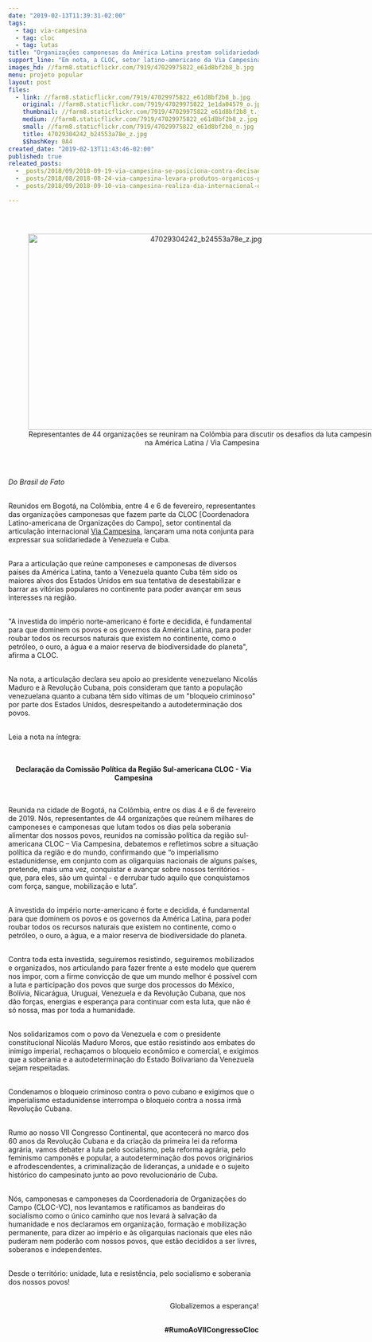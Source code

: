 ```yaml
---
date: "2019-02-13T11:39:31-02:00"
tags:
  - tag: via-campesina
  - tag: cloc
  - tag: lutas
title: "Organizações camponesas da América Latina prestam solidariedade a Cuba e à Venezuela\n"
support_line: "Em nota, a CLOC, setor latino-americano da Via Campesina, condena as tentativas de intervenção dos EUA no continente\n"
images_hd: //farm8.staticflickr.com/7919/47029975822_e61d8bf2b8_b.jpg
menu: projeto popular
layout: post
files:
  - link: //farm8.staticflickr.com/7919/47029975822_e61d8bf2b8_b.jpg
    original: //farm8.staticflickr.com/7919/47029975822_1e1da04579_o.jpg
    thumbnail: //farm8.staticflickr.com/7919/47029975822_e61d8bf2b8_t.jpg
    medium: //farm8.staticflickr.com/7919/47029975822_e61d8bf2b8_z.jpg
    small: //farm8.staticflickr.com/7919/47029975822_e61d8bf2b8_n.jpg
    title: 47029304242_b24553a78e_z.jpg
    $$hashKey: 0A4
created_date: "2019-02-13T11:43:46-02:00"
published: true
releated_posts:
  - _posts/2018/09/2018-09-19-via-campesina-se-posiciona-contra-decisao-que-estende-prazo-para-votacao-da-carta-de-direitos-camponeses-na-onu.md
  - _posts/2018/08/2018-08-24-via-campesina-levara-produtos-organicos-para-a-expointer.md
  - _posts/2018/09/2018-09-10-via-campesina-realiza-dia-internacional-de-luta-contra-a-omc-e-os-tratados-de-livre-comercio.md

---
```

<p>&nbsp;</p>

<div style="text-align:center">
<figure class="image" style="display:inline-block"><img alt="47029304242_b24553a78e_z.jpg" height="394" src="//farm8.staticflickr.com/7919/47029975822_e61d8bf2b8_b.jpg" width="700" />
<figcaption>Representantes de 44 organiza&ccedil;&otilde;es se reuniram na Col&ocirc;mbia para discutir os desafios da luta campesina na Am&eacute;rica Latina / Via Campesina</figcaption>
</figure>
</div>

<p><br />
<br />
<em>Do Brasil de Fato&nbsp;</em></p>

<p><br />
Reunidos em Bogot&aacute;, na Col&ocirc;mbia,&nbsp;entre 4 e 6 de fevereiro, representantes das organiza&ccedil;&otilde;es camponesas que fazem parte da CLOC [Coordenadora Latino-americana de&nbsp;Organiza&ccedil;&otilde;es do Campo], setor continental da articula&ccedil;&atilde;o internacional&nbsp;<a href="https://viacampesina.org/es/#" rel="external" target="_blank">Via Campesina</a>, lan&ccedil;aram uma nota conjunta para expressar sua solidariedade &agrave; Venezuela e Cuba.</p>

<p><br />
Para a articula&ccedil;&atilde;o que re&uacute;ne camponeses e camponesas de diversos pa&iacute;ses da Am&eacute;rica Latina, tanto a Venezuela quanto Cuba&nbsp;t&ecirc;m sido os maiores alvos dos Estados Unidos em sua tentativa de desestabilizar e barrar as vit&oacute;rias populares no continente para poder&nbsp;avan&ccedil;ar em seus interesses na regi&atilde;o.</p>

<p><br />
&quot;A investida do imp&eacute;rio norte-americano &eacute; forte e decidida, &eacute; fundamental para que dominem os povos e os governos da Am&eacute;rica Latina, para poder roubar todos os recursos naturais que existem no continente, como o petr&oacute;leo, o ouro, a &aacute;gua e a maior reserva de biodiversidade do planeta&quot;, afirma&nbsp;a CLOC.&nbsp;</p>

<p><br />
Na nota, a articula&ccedil;&atilde;o&nbsp;declara seu apoio ao presidente venezuelano Nicol&aacute;s Maduro e &agrave; Revolu&ccedil;&atilde;o Cubana,&nbsp;pois consideram que tanto a popula&ccedil;&atilde;o venezuelana quanto a cubana t&ecirc;m sido v&iacute;timas de um &quot;bloqueio criminoso&quot; por parte dos Estados Unidos, desrespeitando a autodetermina&ccedil;&atilde;o dos povos.</p>

<p><br />
Leia a nota na &iacute;ntegra:<br />
&nbsp;</p>

<p style="text-align: center;"><br />
<strong>Declara&ccedil;&atilde;o da Comiss&atilde;o Pol&iacute;tica da Regi&atilde;o Sul-americana CLOC - Via Campesina</strong></p>

<p><br />
<br />
Reunida&nbsp;na cidade de Bogot&aacute;, na Col&ocirc;mbia, entre os dias 4 e 6 de fevereiro de 2019. N&oacute;s, representantes de 44 organiza&ccedil;&otilde;es que re&uacute;nem&nbsp;milhares de camponeses e camponesas que lutam&nbsp;todos os dias pela soberania alimentar dos nossos povos, reunidos na comiss&atilde;o pol&iacute;tica da regi&atilde;o sul-americana&nbsp;CLOC&nbsp;&ndash; Via Campesina, debatemos e refletimos sobre a situa&ccedil;&atilde;o pol&iacute;tica da regi&atilde;o e do mundo, confirmando que &ldquo;o imperialismo estadunidense, em conjunto com as oligarquias nacionais de alguns pa&iacute;ses, pretende, mais uma vez, conquistar e avan&ccedil;ar sobre nossos territ&oacute;rios - que, para eles, s&atilde;o um quintal -&nbsp;e derrubar tudo aquilo&nbsp;que conquistamos com for&ccedil;a, sangue, mobiliza&ccedil;&atilde;o e luta&rdquo;.</p>

<p><br />
A investida do imp&eacute;rio norte-americano &eacute; forte e decidida, &eacute; fundamental para que dominem os povos e os governos da Am&eacute;rica Latina, para poder roubar todos os recursos naturais que existem no continente, como o petr&oacute;leo, o ouro, a &aacute;gua, e a maior reserva de biodiversidade do planeta.</p>

<p><br />
Contra toda esta investida, seguiremos resistindo, seguiremos mobilizados e organizados, nos articulando para fazer frente a este modelo que querem nos impor, com a firme convic&ccedil;&atilde;o de que um mundo melhor &eacute; poss&iacute;vel com a&nbsp;luta e&nbsp;participa&ccedil;&atilde;o dos povos que&nbsp;surge&nbsp;dos processos do M&eacute;xico, Bol&iacute;via, Nicar&aacute;gua, Uruguai, Venezuela&nbsp;e da Revolu&ccedil;&atilde;o Cubana, que nos d&atilde;o for&ccedil;as, energias e esperan&ccedil;a para continuar com esta luta, que n&atilde;o &eacute; s&oacute; nossa, mas por&nbsp;toda a humanidade.</p>

<p><br />
Nos solidarizamos com o povo da Venezuela e com o presidente constitucional Nicol&aacute;s Maduro Moros, que est&atilde;o&nbsp;resistindo aos embates do inimigo imperial, recha&ccedil;amos o bloqueio econ&ocirc;mico e comercial, e exigimos que a soberania e a autodetermina&ccedil;&atilde;o do Estado Bolivariano da Venezuela sejam respeitadas.</p>

<p><br />
Condenamos o bloqueio criminoso contra o povo cubano e exigimos que o imperialismo estadunidense interrompa o bloqueio contra a nossa irm&atilde; Revolu&ccedil;&atilde;o Cubana.</p>

<p><br />
Rumo ao nosso VII Congresso Continental, que acontecer&aacute; no marco dos 60 anos da Revolu&ccedil;&atilde;o Cubana e da cria&ccedil;&atilde;o da&nbsp;primeira lei da reforma agr&aacute;ria, vamos debater a luta pelo socialismo, pela reforma agr&aacute;ria, pelo feminismo campon&ecirc;s e popular, a autodetermina&ccedil;&atilde;o dos povos origin&aacute;rios e afrodescendentes, a criminaliza&ccedil;&atilde;o de lideran&ccedil;as, a unidade e o sujeito hist&oacute;rico do campesinato junto ao povo revolucion&aacute;rio de Cuba.&nbsp;</p>

<p><br />
N&oacute;s,&nbsp;camponesas e camponeses da Coordenadoria de Organiza&ccedil;&otilde;es do Campo (CLOC-VC), nos levantamos e ratificamos as bandeiras do socialismo como o &uacute;nico caminho que nos levar&aacute; &agrave; salva&ccedil;&atilde;o da humanidade e&nbsp;nos declaramos em organiza&ccedil;&atilde;o, forma&ccedil;&atilde;o e mobiliza&ccedil;&atilde;o permanente, para dizer ao imp&eacute;rio e &agrave;s oligarquias nacionais que eles n&atilde;o puderam nem poder&atilde;o com nossos povos, que est&atilde;o decididos a ser livres, soberanos e independentes.</p>

<p><br />
Desde o territ&oacute;rio: unidade, luta e resist&ecirc;ncia, pelo socialismo e soberania dos nossos povos!</p>

<p style="text-align: right;"><br />
Globalizemos a esperan&ccedil;a!</p>

<p style="text-align: right;"><br />
<strong>#RumoAoVIICongressoCloc</strong></p>
